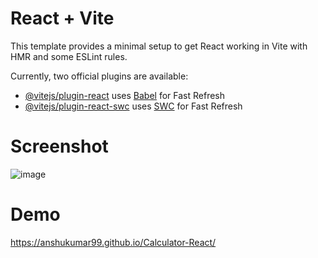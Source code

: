 # React + Vite

This template provides a minimal setup to get React working in Vite with HMR and some ESLint rules.

Currently, two official plugins are available:

- [@vitejs/plugin-react](https://github.com/vitejs/vite-plugin-react/blob/main/packages/plugin-react/README.md) uses [Babel](https://babeljs.io/) for Fast Refresh
- [@vitejs/plugin-react-swc](https://github.com/vitejs/vite-plugin-react-swc) uses [SWC](https://swc.rs/) for Fast Refresh

# Screenshot
![image](https://github.com/anshuKumar99/Calculator-React/assets/148548385/27c41408-1ff4-4a14-b143-7532ac9aeb69)

# Demo
https://anshukumar99.github.io/Calculator-React/
